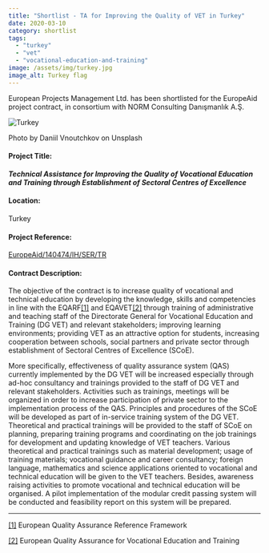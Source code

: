 ```yaml
---
title: "Shortlist - TA for Improving the Quality of VET in Turkey"
date: 2020-03-10
category: shortlist
tags: 
  - "turkey"
  - "vet"
  - "vocational-education-and-training"
image: /assets/img/turkey.jpg
image_alt: Turkey flag
---
```


European Projects Management Ltd. has been shortlisted for the EuropeAid project contract, in consortium with NORM Consulting Danışmanlık A.Ş.

![Turkey](images/daniil-vnoutchkov-Zd6dhJhy_D0-unsplash-1-e1584007783806.jpg)

Photo by Daniil Vnoutchkov on Unsplash

#### Project Title:

**_Technical Assistance for Improving the Quality of Vocational Education and Training through Establishment of Sectoral Centres of Excellence_**

#### Location:

Turkey

#### Project Reference:

[EuropeAid/140474/IH/SER/TR](https://webgate.ec.europa.eu/europeaid/online-services/index.cfm?ADSSChck=1568360981864&do=publi.detPUB&searchtype=QS&orderby=upd&orderbyad=Desc&nbPubliList=15&page=1&aoref=140474)

#### **Contract Description:**

The objective of the contract is to increase quality of vocational and technical education by developing the knowledge, skills and competencies in line with the EQARF[\[1\]](#_ftn1) and EQAVET[\[2\]](#_ftn2) through training of administrative and teaching staff of the Directorate General for Vocational Education and Training (DG VET) and relevant stakeholders; improving learning environments; providing VET as an attractive option for students, increasing cooperation between schools, social partners and private sector through establishment of Sectoral Centres of Excellence (SCoE).

More specifically, effectiveness of quality assurance system (QAS) currently implemented by the DG VET will be increased especially through ad-hoc consultancy and trainings provided to the staff of DG VET and relevant stakeholders. Activities such as trainings, meetings will be organized in order to increase participation of private sector to the implementation process of the QAS. Principles and procedures of the SCoE will be developed as part of in-service training system of the DG VET. Theoretical and practical trainings will be provided to the staff of SCoE on planning, preparing training programs and coordinating on the job trainings for development and updating knowledge of VET teachers. Various theoretical and practical trainings such as material development; usage of training materials; vocational guidance and career consultancy; foreign language, mathematics and science applications oriented to vocational and technical education will be given to the VET teachers. Besides, awareness raising activities to promote vocational and technical education will be organised. A pilot implementation of the modular credit passing system will be conducted and feasibility report on this system will be prepared.  

* * *

[\[1\]](#_ftnref1) European Quality Assurance Reference Framework

[\[2\]](#_ftnref2) European Quality Assurance for Vocational Education and Training

